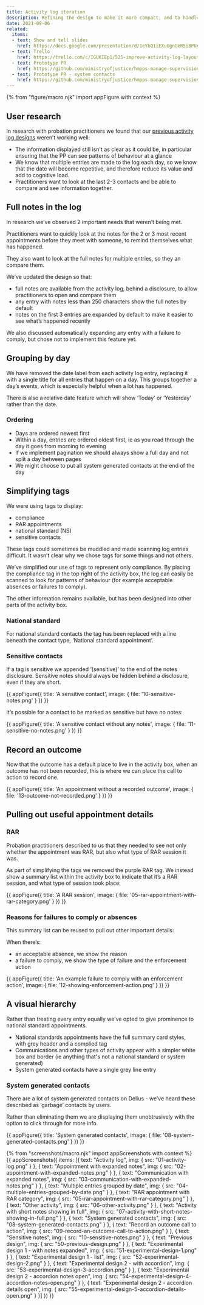 ```yaml
---
title: Activity log iteration
description: Refining the design to make it more compact, and to handle more contact types
date: 2021-09-06
related:
  items:
  - text: Show and tell slides
    href: https://docs.google.com/presentation/d/1eYbQ1iEXuUgnGeR5i8PUAqWrpuKOqLVqZIopATFWkIQ/edit#slide=id.p
  - text: Trello
    href: https://trello.com/c/IGUKIEp1/525-improve-activity-log-layout-and-entries
  - text: Prototype PR
    href: https://github.com/ministryofjustice/hmpps-manage-supervisions-prototype/pull/349
  - text: Prototype PR - system contacts
    href: https://github.com/ministryofjustice/hmpps-manage-supervisions-prototype/pull/351
---
```

{% from "figure/macro.njk" import appFigure with context %}

## User research

In research with probation practitioners we found that our [previous activity log designs](/activity-log-and-schedule/) weren’t working well:

- The information displayed still isn't as clear as it could be, in particular ensuring that the PP can see patterns of behaviour at a glance
- We know that multiple entries are made to the log each day, so we know that the date will become repetitive, and therefore reduce its value and add to cognitive load.
- Practitioners want to look at the last 2-3 contacts and be able to compare and see information together.

## Full notes in the log

In research we’ve observed 2 important needs that weren’t being met.

Practitioners want to quickly look at the notes for the 2 or 3 most recent appointments before they meet with someone, to remind themselves what has happened.

They also want to look at the full notes for multiple entries, so they an compare them.

We’ve updated the design so that:

- full notes are available from the activity log, behind a disclosure, to allow practitioners to open and compare them
- any entry with notes less than 250 characters show the full notes by default
- notes on the first 3 entries are expanded by default to make it easier to see what’s happened recently

We also discussed automatically expanding any entry with a failure to comply, but chose not to implement this feature yet.

## Grouping by day

We have removed the date label from each activity log entry, replacing it with a single title for all entries that happen on a day. This groups together a day’s events, which is especially helpful when a lot has happened.

There is also a relative date feature which will show ‘Today’ or ‘Yesterday’ rather than the date.

### Ordering

- Days are ordered newest first
- Within a day, entries are ordered oldest first, ie as you read through the day it goes from morning to evening
- If we implement pagination we should always show a full day and not split a day between pages
- We might choose to put all system generated contacts at the end of the day

## Simplifying tags

We were using tags to display:

- compliance
- RAR appointments
- national standard (NS)
- sensitive contacts

These tags could sometimes be muddled and made scanning log entries difficult. It wasn’t clear why we chose tags for some things and not others.

We’ve simplified our use of tags to represent only compliance. By placing the compliance tag in the top right of the activity box, the log can easily be scanned to look for patterns of behaviour (for example acceptable absences or failures to comply).

The other information remains available, but has been designed into other parts of the activity box.

### National standard

For national standard contacts the tag has been replaced with a line beneath the contact type, ‘National standard appointment’.

### Sensitive contacts

If a tag is sensitive we appended ‘(sensitive)’ to the end of the notes disclosure. Sensitive notes should always be hidden behind a disclosure, even if they are short.

{{ appFigure({
  title: 'A sensitive contact',
  image: {
    file: '10-sensitive-notes.png'
  }
}) }}

It’s possible for a contact to be marked as sensitive but have no notes:

{{ appFigure({
  title: 'A sensitive contact without any notes',
  image: {
    file: '11-sensitive-no-notes.png'
  }
}) }}

## Record an outcome

Now that the outcome has a default place to live in the activity box, when an outcome has not been recorded, this is where we can place the call to action to record one.

{{ appFigure({
  title: 'An appointment without a recorded outcome',
  image: {
    file: '13-outcome-not-recorded.png'
  }
}) }}

## Pulling out useful appointment details

### RAR

Probation practitioners described to us that they needed to see not only whether the appointment was RAR, but also what type of RAR session it was.

As part of simplifying the tags we removed the purple RAR tag. We instead show a summary list within the activity box to indicate that it’s a RAR session, and what type of session took place:

{{ appFigure({
  title: 'A RAR session',
  image: {
    file: '05-rar-appointment-with-rar-category.png'
  }
}) }}

### Reasons for failures to comply or absences

This summary list can be reused to pull out other important details:

When there’s:

- an acceptable absence, we show the reason
- a failure to comply, we show the type of failure and the enforcement action

{{ appFigure({
  title: 'An example failure to comply with an enforcement action',
  image: {
    file: '12-showing-enforcement-action.png'
  }
}) }}

## A visual hierarchy

Rather than treating every entry equally we’ve opted to give prominence to national standard appointments.

- National standards appointments have the full summary card styles, with grey header and a complied tag
- Communications and other types of activity appear with a simpler white box and border (ie anything that's not a national standard or system generated)
- System generated contacts have a single grey line entry

### System generated contacts

There are a lot of system generated contacts on Delius - we’ve heard these described as ‘garbage’ contacts by users.

Rather than eliminating them we are displaying them unobtrusively with the option to click through for more info.

{{ appFigure({
  title: 'System generated contacts',
  image: {
    file: '08-system-generated-contacts.png'
  }
}) }}

{% from "screenshots/macro.njk" import appScreenshots with context %}
{{ appScreenshots({
  items: [{
      text: "Activity log",
      img: { src: "01-activity-log.png" }
    }, {
      text: "Appointment with expanded notes",
      img: { src: "02-appointment-with-expanded-notes.png" }
    }, {
      text: "Communication with expanded notes",
      img: { src: "03-communication-with-expanded-notes.png" }
    }, {
      text: "Multiple entries grouped by date",
      img: { src: "04-multiple-entries-grouped-by-date.png" }
    }, {
      text: "RAR appointment with RAR category",
      img: { src: "05-rar-appointment-with-rar-category.png" }
    }, {
      text: "Other activity",
      img: { src: "06-other-activity.png" }
    }, {
      text: "Activity with short notes showing in full",
      img: { src: "07-activity-with-short-notes-showing-in-full.png" }
    }, {
      text: "System generated contacts",
      img: { src: "08-system-generated-contacts.png" }
    }, {
      text: "Record an outcome call to action",
      img: { src: "09-record-an-outcome-call-to-action.png" }
    }, {
      text: "Sensitive notes",
      img: { src: "10-sensitive-notes.png" }
    }, {
      text: "Previous design",
      img: { src: "50-previous-design.png" }
    }, {
      text: "Experimental design 1 - with notes expanded",
      img: { src: "51-experimental-design-1.png" }
    }, {
      text: "Experimental design 1 - list",
      img: { src: "52-experimental-design-2.png" }
    }, {
      text: "Experimental design 2 - with accordion",
      img: { src: "53-experimental-design-3-accordion.png" }
    }, {
      text: "Experimental design 2 - accordion notes open",
      img: { src: "54-experimental-design-4-accordion-notes-open.png" }
    }, {
      text: "Experimental design 2 - accordion details open",
      img: { src: "55-experimental-design-5-accordion-details-open.png" }
    }]
}) }}
